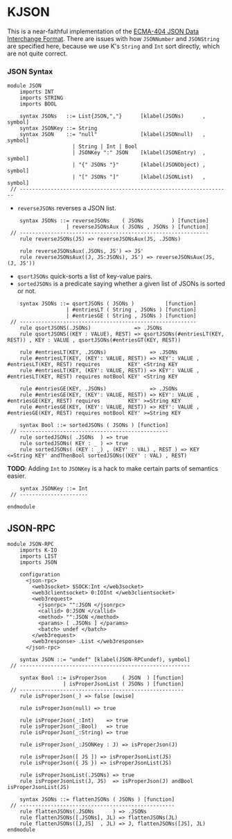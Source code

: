 KJSON
=====

This is a near-faithful implementation of the [ECMA-404 JSON Data Interchange Format](http://www.ecma-international.org/publications/files/ECMA-ST/ECMA-404.pdf).
There are issues with how `JSONNumber` and `JSONString` are specified here, because we use K's `String` and `Int` sort directly, which are not quite correct.

### JSON Syntax

```k
module JSON
    imports INT
    imports STRING
    imports BOOL

    syntax JSONs   ::= List{JSON,","}      [klabel(JSONs)      , symbol]
    syntax JSONKey ::= String
    syntax JSON    ::= "null"              [klabel(JSONnull)   , symbol]
                     | String | Int | Bool
                     | JSONKey ":" JSON    [klabel(JSONEntry)  , symbol]
                     | "{" JSONs "}"       [klabel(JSONObject) , symbol]
                     | "[" JSONs "]"       [klabel(JSONList)   , symbol]
 // --------------------------------------------------------------------
```

-   `reverseJSONs` reverses a JSON list.

```k
    syntax JSONs ::= reverseJSONs    ( JSONs         ) [function]
                   | reverseJSONsAux ( JSONs , JSONs ) [function]
 // -------------------------------------------------------------
    rule reverseJSONs(JS) => reverseJSONsAux(JS, .JSONs)

    rule reverseJSONsAux(.JSONs, JS') => JS'
    rule reverseJSONsAux((J, JS:JSONs), JS') => reverseJSONsAux(JS, (J, JS'))
```

-   `qsortJSONs` quick-sorts a list of key-value pairs.
-   `sortedJSONs` is a predicate saying whether a given list of JSONs is sorted or not.

```k
    syntax JSONs ::= qsortJSONs ( JSONs )          [function]
                   | #entriesLT ( String , JSONs ) [function]
                   | #entriesGE ( String , JSONs ) [function]
 // ---------------------------------------------------------
    rule qsortJSONS(.JSONs)              => .JSONs
    rule qsortJSONS((KEY : VALUE), REST) => qsortJSONs(#entriesLT(KEY, REST)) , KEY : VALUE , qsortJSONs(#entriesGT(KEY, REST))

    rule #entriesLT(KEY, .JSONs)              => .JSONs
    rule #entriesLT(KEY, (KEY': VALUE, REST)) => KEY': VALUE , #entriesLT(KEY, REST) requires         KEY' <String KEY
    rule #entriesLT(KEY, (KEY': VALUE, REST)) => KEY': VALUE , #entriesLT(KEY, REST) requires notBool KEY' <String KEY

    rule #entriesGE(KEY, .JSONs)              => .JSONs
    rule #entriesGE(KEY, (KEY': VALUE, REST)) => KEY': VALUE , #entriesGE(KEY, REST) requires         KEY' >=String KEY
    rule #entriesGE(KEY, (KEY': VALUE, REST)) => KEY': VALUE , #entriesGE(KEY, REST) requires notBool KEY' >=String KEY

    syntax Bool ::= sortedJSONs ( JSONs ) [function]
 // ------------------------------------------------
    rule sortedJSONs( .JSONs  ) => true
    rule sortedJSONs( KEY : _ ) => true
    rule sortedJSONs( (KEY : _) , (KEY' : VAL) , REST ) => KEY <=String KEY' andThenBool sortedJSONs((KEY' : VAL) , REST)
```

**TODO**: Adding `Int` to `JSONKey` is a hack to make certain parts of semantics easier.

```k
    syntax JSONKey ::= Int
 // ----------------------
```

```k
endmodule
```

JSON-RPC
--------

```k
module JSON-RPC
    imports K-IO
    imports LIST
    imports JSON

    configuration
      <json-rpc>
        <web3socket> $SOCK:Int </web3socket>
        <web3clientsocket> 0:IOInt </web3clientsocket>
        <web3request>
          <jsonrpc> "":JSON </jsonrpc>
          <callid> 0:JSON </callid>
          <method> "":JSON </method>
          <params> [ .JSONs ] </params>
          <batch> undef </batch>
        </web3request>
        <web3response> .List </web3response>
      </json-rpc>

    syntax JSON ::= "undef" [klabel(JSON-RPCundef), symbol]
 // -------------------------------------------------------

    syntax Bool ::= isProperJson     ( JSON  ) [function]
                  | isProperJsonList ( JSONs ) [function]
 // -----------------------------------------------------
    rule isProperJson(_) => false [owise]

    rule isProperJson(null) => true

    rule isProperJson(_:Int)    => true
    rule isProperJson(_:Bool)   => true
    rule isProperJson(_:String) => true

    rule isProperJson(_:JSONKey : J) => isProperJson(J)

    rule isProperJson([ JS ]) => isProperJsonList(JS)
    rule isProperJson({ JS }) => isProperJsonList(JS)

    rule isProperJsonList(.JSONs) => true
    rule isProperJsonList(J, JS)  => isProperJson(J) andBool isProperJsonList(JS)

    syntax JSONs ::= flattenJSONs ( JSONs ) [function]
 // --------------------------------------------------
    rule flattenJSONs(.JSONs      ) => .JSONs
    rule flattenJSONs([.JSONs], JL) => flattenJSONs(JL)
    rule flattenJSONs([J,JS]  , JL) => J, flattenJSONs([JS], JL)
endmodule
```
